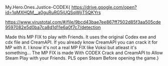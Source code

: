 
My.Hero.Ones.Justice-CODEX{
https://drive.google.com/open?id=1qMXHQM__a0guRuRG5jUQSqWjiT5QKYrs

https://www.virustotal.com/#/file/9bcd43bae7ee867ff7502d85f3aa505cde9597082e5d0ba7ca8d1d11e6a0f7c7/detection

Made this MP FIX to play with Friends. It uses the original Codex exe and cdx file and CreamAPI. 
If you already know CreamAPI you can crack it for MP with it. 
I know it's not a real MP FIX like Voksi but atleast it's something...
The MP FIX is made With CODEX Crack and CreamAPI to Allow Steam Play with your Friends.
PLS open Steam Before opening the game.}
